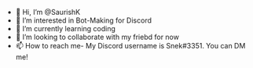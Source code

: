 - 👋 Hi, I’m @SaurishK 
- 👀 I’m interested in Bot-Making for Discord
- 🌱 I’m currently learning coding
- 💞️ I’m looking to collaborate with my friebd for now
- 📫 How to reach me- My Discord username is Snek#3351. You can DM me!

<!---
SaurishK/SaurishK is a ✨ special ✨ repository because its `README.md` (this file) appears on your GitHub profile.
You can click the Preview link to take a look at your changes.
--->
